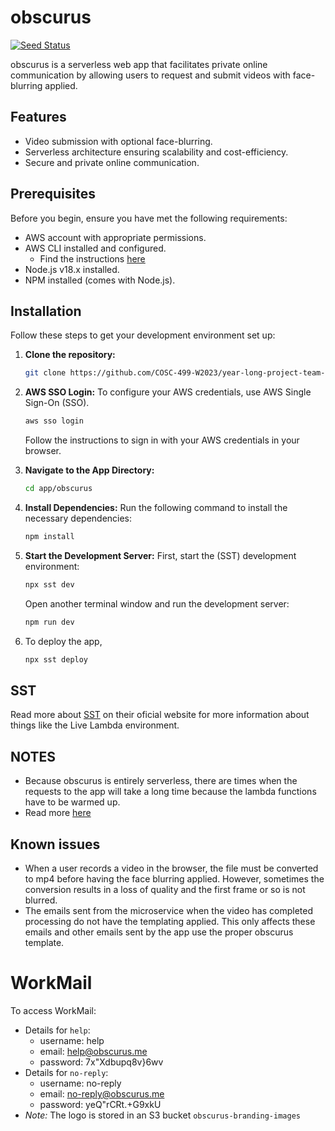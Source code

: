 
# obscurus

[![Seed Status](https://api.seed.run/imightbejan/year-long-project-team-9/stages/prod/build_badge)](https://console.seed.run/imightbejan/year-long-project-team-9)

obscurus is a serverless web app that facilitates private online communication by allowing users to request and submit videos with face-blurring applied.

## Features

- Video submission with optional face-blurring.
- Serverless architecture ensuring scalability and cost-efficiency.
- Secure and private online communication.

## Prerequisites

Before you begin, ensure you have met the following requirements:
- AWS account with appropriate permissions.
- AWS CLI installed and configured.
   - Find the instructions [here](https://docs.aws.amazon.com/cli/latest/userguide/cli-configure-sso.html)
- Node.js v18.x installed.
- NPM installed (comes with Node.js).

## Installation

Follow these steps to get your development environment set up:

1. **Clone the repository:**
   ```bash
   git clone https://github.com/COSC-499-W2023/year-long-project-team-9.git
   ```

2. **AWS SSO Login:**
   To configure your AWS credentials, use AWS Single Sign-On (SSO).
   ```bash
   aws sso login
   ```
   Follow the instructions to sign in with your AWS credentials in your browser.

3. **Navigate to the App Directory:**
   ```bash
   cd app/obscurus
   ```

4. **Install Dependencies:**
   Run the following command to install the necessary dependencies:
   ```bash
   npm install
   ```

5. **Start the Development Server:**
   First, start the (SST) development environment:
   ```bash
   npx sst dev
   ```
   Open another terminal window and run the development server:
   ```bash
   npm run dev
   ```
6. To deploy the app,
   ```bash
   npx sst deploy
   ```

## SST

Read more about [SST](https://sst.dev) on their oficial website for more information about things like the Live Lambda environment.

## NOTES

- Because obscurus is entirely serverless, there are times when the requests to the app will take a long time because the lambda functions have to be warmed up.
- Read more [here](https://docs.aws.amazon.com/lambda/latest/operatorguide/execution-environments.html)


## Known issues

- When a user records a video in the browser, the file must be converted to mp4 before having the face blurring applied. However, sometimes the conversion results in a loss of quality and the first frame or so is not blurred.
- The emails sent from the microservice when the video has completed processing do not have the templating applied. This only affects these emails and other emails sent by the app use the proper obscurus template.



# WorkMail
To access WorkMail:
- Details for `help`:
    - username: help
    - email: help@obscurus.me
    - password: 7x"Xdbupq8v}6wv
- Details for `no-reply`:
    - username: no-reply
    - email: no-reply@obscurus.me
    - password: yeQ"rCRt.+G9xkU
- *Note:* The logo is stored in an S3 bucket `obscurus-branding-images`
